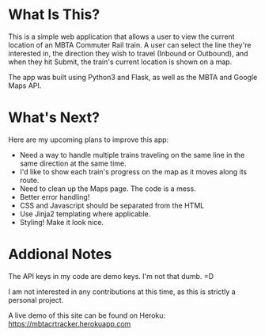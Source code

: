 # What Is This?
This is a simple web application that allows a user to view the current location of an MBTA Commuter Rail train. A user can select the line they're interested in, the direction they wish to travel (Inbound or Outbound), and when they hit Submit, the train's current location is shown on a map.

The app was built using Python3 and Flask, as well as the MBTA and Google Maps API.

# What's Next?
Here are my upcoming plans to improve this app:
- Need a way to handle multiple trains traveling on the same line in the same direction at the same time.
- I'd like to show each train's progress on the map as it moves along its route.
- Need to clean up the Maps page. The code is a mess.
- Better error handling!
- CSS and Javascript should be separated from the HTML
- Use Jinja2 templating where applicable.
- Styling! Make it look nice. 

# Addional Notes
The API keys in my code are demo keys. I'm not that dumb. =D

I am not interested in any contributions at this time, as this is strictly a personal project.

A live demo of this site can be found on Heroku: https://mbtacrtracker.herokuapp.com